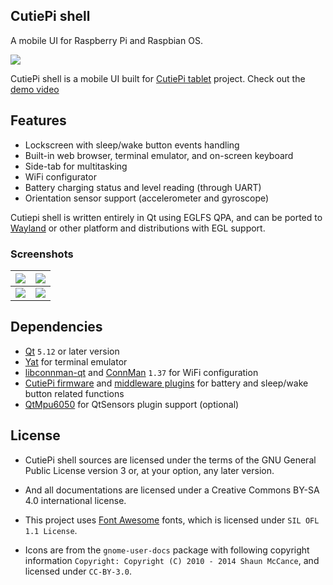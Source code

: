 ## CutiePi shell

A mobile UI for Raspberry Pi and Raspbian OS.

![](screenshots/cutiepi-shell-heroshot.png)

CutiePi shell is a mobile UI built for [CutiePi tablet](https://cutiepi.io) project. Check out the [demo video](https://www.youtube.com/watch?v=ivkR3tvci1Q) 

## Features

* Lockscreen with sleep/wake button events handling 
* Built-in web browser, terminal emulator, and on-screen keyboard 
* Side-tab for multitasking 
* WiFi configurator 
* Battery charging status and level reading (through UART) 
* Orientation sensor support (accelerometer and gyroscope) 

Cutiepi shell is written entirely in Qt using EGLFS QPA, and can be ported to [Wayland](https://github.com/cutiepi-io/cutiepi-shell/tree/wayland) or other platform and distributions with EGL support.

### Screenshots 

| ![](screenshots/sidetab.png) | ![](screenshots/wifi.png) |
| ------------- | ------------- | 
| ![](screenshots/terminal.png)  | ![](screenshots/settings.png) |

## Dependencies 

- [Qt](http://download.qt.io/official_releases/qt/5.12/) `5.12` or later version 
- [Yat](https://github.com/jorgen/yat) for terminal emulator 
- [libconnman-qt](https://git.sailfishos.org/mer-core/libconnman-qt) and [ConnMan](https://01.org/connman) `1.37` for WiFi configuration 
- [CutiePi firmware](https://github.com/cutiepi-io/cutiepi-firmware) and [middleware plugins](https://github.com/cutiepi-io/cutiepi-middleware) for battery and sleep/wake button related functions 
- [QtMpu6050](https://github.com/cutiepi-io/QtMpu6050) for QtSensors plugin support (optional) 

## License 

* CutiePi shell sources are licensed under the terms of the GNU General Public License version 3 or, at your option, any later version. 
* And all documentations are licensed under a Creative Commons BY-SA 4.0 international license. 
* This project uses [Font Awesome](https://fontawesome.com/license/free) fonts, which is licensed under `SIL OFL 1.1 License`. 

* Icons are from the `gnome-user-docs` package with following copyright information `Copyright: Copyright (C) 2010 - 2014 Shaun McCance`, and licensed under `CC-BY-3.0`. 

